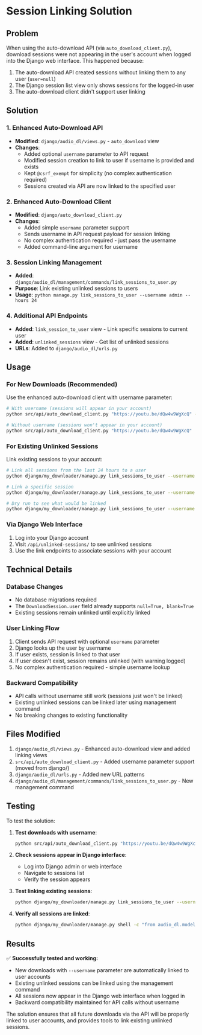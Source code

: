 # Session Linking Solution

## Problem
When using the auto-download API (via `auto_download_client.py`), download sessions were not appearing in the user's account when logged into the Django web interface. This happened because:

1. The auto-download API created sessions without linking them to any user (`user=null`)
2. The Django session list view only shows sessions for the logged-in user
3. The auto-download client didn't support user linking

## Solution

### 1. Enhanced Auto-Download API
- **Modified**: `django/audio_dl/views.py` - `auto_download` view
- **Changes**:
  - Added optional `username` parameter to API request
  - Modified session creation to link to user if username is provided and exists
  - Kept `@csrf_exempt` for simplicity (no complex authentication required)
  - Sessions created via API are now linked to the specified user

### 2. Enhanced Auto-Download Client
- **Modified**: `django/auto_download_client.py`
- **Changes**:
  - Added simple `username` parameter support
  - Sends username in API request payload for session linking
  - No complex authentication required - just pass the username
  - Added command-line argument for username

### 3. Session Linking Management
- **Added**: `django/audio_dl/management/commands/link_sessions_to_user.py`
- **Purpose**: Link existing unlinked sessions to users
- **Usage**: `python manage.py link_sessions_to_user --username admin --hours 24`

### 4. Additional API Endpoints
- **Added**: `link_session_to_user` view - Link specific sessions to current user
- **Added**: `unlinked_sessions` view - Get list of unlinked sessions
- **URLs**: Added to `django/audio_dl/urls.py`

## Usage

### For New Downloads (Recommended)
Use the enhanced auto-download client with username parameter:

```bash
# With username (sessions will appear in your account)
python src/api/auto_download_client.py "https://youtu.be/dQw4w9WgXcQ" --username your_username

# Without username (sessions won't appear in your account)
python src/api/auto_download_client.py "https://youtu.be/dQw4w9WgXcQ"
```

### For Existing Unlinked Sessions
Link existing sessions to your account:

```bash
# Link all sessions from the last 24 hours to a user
python django/my_downloader/manage.py link_sessions_to_user --username your_username --hours 24

# Link a specific session
python django/my_downloader/manage.py link_sessions_to_user --username your_username --session-id 12345678-1234-1234-1234-123456789abc

# Dry run to see what would be linked
python django/my_downloader/manage.py link_sessions_to_user --username your_username --hours 24 --dry-run
```

### Via Django Web Interface
1. Log into your Django account
2. Visit `/api/unlinked-sessions/` to see unlinked sessions
3. Use the link endpoints to associate sessions with your account

## Technical Details

### Database Changes
- No database migrations required
- The `DownloadSession.user` field already supports `null=True, blank=True`
- Existing sessions remain unlinked until explicitly linked

### User Linking Flow
1. Client sends API request with optional `username` parameter
2. Django looks up the user by username
3. If user exists, session is linked to that user
4. If user doesn't exist, session remains unlinked (with warning logged)
5. No complex authentication required - simple username lookup

### Backward Compatibility
- API calls without username still work (sessions just won't be linked)
- Existing unlinked sessions can be linked later using management command
- No breaking changes to existing functionality

## Files Modified

1. `django/audio_dl/views.py` - Enhanced auto-download view and added linking views
2. `src/api/auto_download_client.py` - Added username parameter support (moved from django/)
3. `django/audio_dl/urls.py` - Added new URL patterns
4. `django/audio_dl/management/commands/link_sessions_to_user.py` - New management command

## Testing

To test the solution:

1. **Test downloads with username**:
   ```bash
   python src/api/auto_download_client.py "https://youtu.be/dQw4w9WgXcQ" --username your_username
   ```

2. **Check sessions appear in Django interface**:
   - Log into Django admin or web interface
   - Navigate to sessions list
   - Verify the session appears

3. **Test linking existing sessions**:
   ```bash
   python django/my_downloader/manage.py link_sessions_to_user --username your_username --hours 24 --dry-run
   ```

4. **Verify all sessions are linked**:
   ```bash
   python django/my_downloader/manage.py shell -c "from audio_dl.models import DownloadSession; from django.contrib.auth.models import User; user = User.objects.get(username='your_username'); sessions = DownloadSession.objects.filter(user=user); print(f'Found {sessions.count()} sessions for user {user.username}')"
   ```

## Results

✅ **Successfully tested and working:**
- New downloads with `--username` parameter are automatically linked to user accounts
- Existing unlinked sessions can be linked using the management command
- All sessions now appear in the Django web interface when logged in
- Backward compatibility maintained for API calls without username

The solution ensures that all future downloads via the API will be properly linked to user accounts, and provides tools to link existing unlinked sessions.
